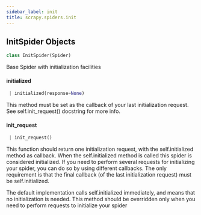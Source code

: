 ```yaml
---
sidebar_label: init
title: scrapy.spiders.init
---
```


## InitSpider Objects

```python
class InitSpider(Spider)
```

Base Spider with initialization facilities

#### initialized

```python
 | initialized(response=None)
```

This method must be set as the callback of your last initialization
request. See self.init_request() docstring for more info.

#### init\_request

```python
 | init_request()
```

This function should return one initialization request, with the
self.initialized method as callback. When the self.initialized method
is called this spider is considered initialized. If you need to perform
several requests for initializing your spider, you can do so by using
different callbacks. The only requirement is that the final callback
(of the last initialization request) must be self.initialized.

The default implementation calls self.initialized immediately, and
means that no initialization is needed. This method should be
overridden only when you need to perform requests to initialize your
spider


